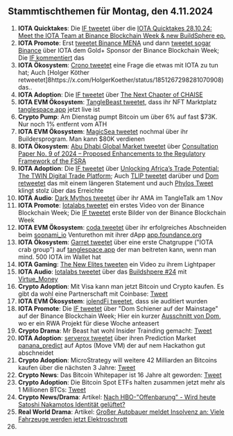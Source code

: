 ## Stammtischthemen für Montag, den 4.11.2024

1. **IOTA Quicktakes**: Die [IF tweetet](https://x.com/iota/status/1850870171679719854) über die [IOTA Quicktakes 28.10.24: Meet the IOTA Team at Binance Blockchain Week & new BuildSphere ep.](https://www.youtube.com/watch?v=odA6lKTAcIo)
2. **IOTA Promote**: Erst [tweetet Binance MENA](https://x.com/BinanceArabic/status/1851178397243687102) und dann [tweetet sogar Binance](https://x.com/binance/status/1851172117834023127) über IOTA dem Gold+ Sponsor der Binance Blockchain Week; Die [IF kommentiert](https://x.com/iota/status/1851186526987702782) das
3. **IOTA Ökosystem**: [Crono tweetet](https://x.com/Crono_live/status/1851262761101123879) eine Frage die etwas mit IOTA zu tun hat; Auch [Holger Köther retweetet]8https://x.com/HolgerKoether/status/1851267298281070908) das..
4. **IOTA Adoption**: Die [IF tweetet](https://x.com/iota/status/1851217417768149459) über [The Next Chapter of CHAISE](https://chaise-blockchainskills.eu/a-new-chapter-chaise-evolves-to-the-european-blockchain-skills-cooperation-network-ebscn/)
5. **IOTA EVM Ökosystem**: [TangleBeast tweetet](https://x.com/tanglebeasts/status/1851292933242417217), dass ihr NFT Marktplatz [tanglespace.app](https://www.tanglespace.app/collections) jetzt live ist
6. **Crypto Pump**: Am Dienstag pumpt Bitcoin um über 6% auf fast $73K. Nur noch 1% entfernt vom ATH
7. **IOTA EVM Ökosystem**: [MagicSea tweetet](https://x.com/MagicSeaDEX/status/1851141919507705925) nochmal über ihr Buildersprogram. Man kann $80K verdienen
8. **IOTA Ökosystem**: [Abu Dhabi Global Market tweetet](https://x.com/ADGlobalMarket/status/1851305601890206014) über [Consultation Paper No. 9 of 2024 – Proposed Enhancements to the Regulatory Framework of the FSRA](https://adgmen.thomsonreuters.com/rulebook/consultation-paper-no-9-2024-proposed-enhancements-regulatory-framework-fsra)
9. **IOTA Adoption**: Die [IF tweetet](https://x.com/iota/status/1851652300718096512) über [Unlocking Africa’s Trade Potential: The TWIN Digital Trade Platform](https://institute.global/insights/economic-prosperity/unlocking-africas-trade-potential-the-twin-digital-trade-platform); Auch [TLIP tweetet](https://x.com/TLIP_io/status/1851726275867443449) darüber und [Dom retweetet](https://x.com/DomSchiener/status/1851864625652056495) das mit einem längeren Statement und auch [Phylos Tweet](https://x.com/PhyloIota/status/1851834427871015204) klingt stolz über das Erreichte
10. **IOTA Audio**: [Dark Mythos tweetet](https://x.com/DarkMythosIOTA/status/1851534514847425007) über ihr AMA im TangleTalk am 1.Nov
11. **IOTA Promote**: [Iotalabs tweetet](https://x.com/iotalabs_/status/1851519408121802885) ein erstes Video von der Binance Blockchain Week; Die [IF tweetet](https://x.com/iota/status/1851519427881095461) erste Bilder von der Binance Blockchain Week
12. **IOTA EVM Ökosystem**: [coda tweetet](https://x.com/coda_digital/status/1851536674611683641) über ihr erfolgreiches Abschneiden beim [soonami_io](https://x.com/soonami_io) Venturethon mit ihrer dApp [app.foundance.org](https://app.foundance.org/projects/11373?cid=15771)
13. **IOTA Ökosystem**: [Garret tweetet](https://x.com/GarrettBullish/status/1851554747641368592) über eine erste Chatgruppe ("IOTA crab group") auf [tanglespace.app](https://www.tanglespace.app/collections) der man beitreten kann, wenn man mind. 500 IOTA im Wallet hat
14. **IOTA Gaming**: [The New Elites tweeten](https://x.com/TheNewElites_/status/1851556213642969405) ein Video zu ihrem Lightpaper
15. **IOTA Audio**: [Iotalabs tweetet](https://x.com/iotalabs_/status/1850885236969578890) über das [Buildshpere #24](https://x.com/iotalabs_/status/1851654874624147846) mit [Virtue_Money](https://x.com/Virtue_Money)
16. **Crypto Adoption**: Mit Visa kann man jetzt Bitcoin und Crypto kaufen. Es gibt da wohl eine Partnerschaft mit Coinbase: [Tweet](https://x.com/RadarHits/status/1851594080809034060)
17. **IOTA EVM Ökosystem**: [iolendFi tweetet](https://x.com/iolendfi/status/1851642812854423609), dass sie auditiert wurden
18. **IOTA Promote**: Die [IF tweetet](https://x.com/iota/status/1851583905658204172) über "Dom Schiener auf der Mainstage" auf der Binance Blockchain Week; Hier ein kurzer [Ausschnitt von  Dom](https://x.com/moonbaklava/status/1851729481242657213), wo er ein RWA Projekt für diese Woche anteasert
19. **Crypto Drama**: Mr Beast hat wohl Insider Trainding gemacht: [Tweet](https://x.com/Cointelegraph/status/1851607838944084288)
20. **IOTA Adoption**: [serverox tweetet](https://x.com/servrox/status/1851919400263172186) über ihren Prediction Market [panana_predict](https://x.com/panana_predict) auf Aptos (Move VM) der auf nem Hackathon gut abschneidet
21. **Crypto Adoption**: MicroStrategy will weitere 42 Milliarden an Bitcoins kaufen über die nächsten 3 Jahre: [Tweet](https://x.com/BitcoinMagazine/status/1851717680274825293)
22. **Crypto News**: Das Bitcoin Whitepaper ist 16 Jahre alt geworden: [Tweet](https://x.com/BitcoinMagazine/status/1851903714597970311)
23. **Crypto Adoption**: Die Bitcoin Spot ETFs halten zusammen jetzt mehr als 1 Millionen BTCs: [Tweet](https://x.com/BitcoinMagazine/status/1851928827716354380)
24. **Crypto News/Drama**: Artikel: [Nach HBO-"Offenbarung" - Wird heute Satoshi Nakamotos Identität gelüftet?](https://www.btc-echo.de/schlagzeilen/spekulation-um-satoshi-gibt-bitcoin-gruender-pressekonferenz-194744/)
25. **Real World Drama**: Artikel: [Großer Autobauer meldet Insolvenz an: Viele Fahrzeuge werden jetzt Elektroschrott](https://www.chip.de/news/Ein-grosser-Automobilhersteller-hat-Insolvenz-angemeldet-Viele-Fahrzeuge-drohen-nun-zu-Elektroschrott-zu-werden_185549361.html)
26. 
